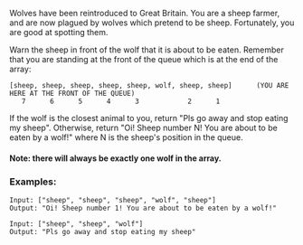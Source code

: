 Wolves have been reintroduced to Great Britain. You are a sheep farmer, and are now plagued by wolves which pretend to be sheep. Fortunately, you are good at spotting them.

Warn the sheep in front of the wolf that it is about to be eaten. Remember that you are standing at the front of the queue which is at the end of the array:

```
[sheep, sheep, sheep, sheep, sheep, wolf, sheep, sheep]      (YOU ARE HERE AT THE FRONT OF THE QUEUE)
   7      6      5      4      3            2      1
```
If the wolf is the closest animal to you, return "Pls go away and stop eating my sheep". Otherwise, return "Oi! Sheep number N! You are about to be eaten by a wolf!" where N is the sheep's position in the queue.

#### Note: there will always be exactly one wolf in the array.

### Examples:
```
Input: ["sheep", "sheep", "sheep", "wolf", "sheep"]
Output: "Oi! Sheep number 1! You are about to be eaten by a wolf!"
```
```
Input: ["sheep", "sheep", "wolf"]
Output: "Pls go away and stop eating my sheep"
```